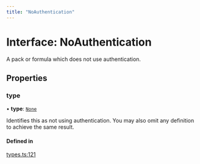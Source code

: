 ```yaml
---
title: "NoAuthentication"
---
```

# Interface: NoAuthentication

A pack or formula which does not use authentication.

## Properties

### type

• **type**: [`None`](../enums/AuthenticationType.md#none)

Identifies this as not using authentication. You may also omit any definition to achieve the same result.

#### Defined in

[types.ts:121](https://github.com/coda/packs-sdk/blob/main/types.ts#L121)
